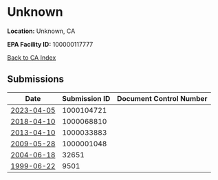 # Unknown

**Location:** Unknown, CA

**EPA Facility ID:** 100000117777

[Back to CA Index](../../index.md)

## Submissions

| Date | Submission ID | Document Control Number |
|------|--------------|-------------------------|
| [2023-04-05](submissions/1000104721.md) | 1000104721 |  |
| [2018-04-10](submissions/1000068810.md) | 1000068810 |  |
| [2013-04-10](submissions/1000033883.md) | 1000033883 |  |
| [2009-05-28](submissions/1000001048.md) | 1000001048 |  |
| [2004-06-18](submissions/32651.md) | 32651 |  |
| [1999-06-22](submissions/9501.md) | 9501 |  |
